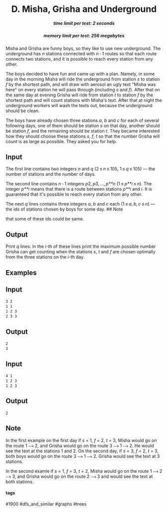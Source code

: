 <h1 style='text-align: center;'> D. Misha, Grisha and Underground</h1>

<h5 style='text-align: center;'>time limit per test: 2 seconds</h5>
<h5 style='text-align: center;'>memory limit per test: 256 megabytes</h5>

Misha and Grisha are funny boys, so they like to use new underground. The underground has *n* stations connected with *n* - 1 routes so that each route connects two stations, and it is possible to reach every station from any other.

The boys decided to have fun and came up with a plan. Namely, in some day in the morning Misha will ride the underground from station *s* to station *f* by the shortest path, and will draw with aerosol an ugly text "Misha was here" on every station he will pass through (including *s* and *f*). After that on the same day at evening Grisha will ride from station *t* to station *f* by the shortest path and will count stations with Misha's text. After that at night the underground workers will wash the texts out, because the underground should be clean. 

The boys have already chosen three stations *a*, *b* and *c* for each of several following days, one of them should be station *s* on that day, another should be station *f*, and the remaining should be station *t*. They became interested how they should choose these stations *s*, *f*, *t* so that the number Grisha will count is as large as possible. They asked you for help.

## Input

The first line contains two integers *n* and *q* (2 ≤ *n* ≤ 105, 1 ≤ *q* ≤ 105) — the number of stations and the number of days.

The second line contains *n* - 1 integers *p*2, *p*3, ..., *p**n* (1 ≤ *p**i* ≤ *n*). The integer *p**i* means that there is a route between stations *p**i* and *i*. It is guaranteed that it's possible to reach every station from any other.

The next *q* lines contains three integers *a*, *b* and *c* each (1 ≤ *a*, *b*, *c* ≤ *n*) — the ids of stations chosen by boys for some day. ## Note

 that some of these ids could be same.

## Output

Print *q* lines. In the *i*-th of these lines print the maximum possible number Grisha can get counting when the stations *s*, *t* and *f* are chosen optimally from the three stations on the *i*-th day.

## Examples

## Input


```
3 2  
1 1  
1 2 3  
2 3 3  

```
## Output


```
2  
3  

```
## Input


```
4 1  
1 2 3  
1 2 3  

```
## Output


```
2  

```
## Note

In the first example on the first day if *s* = 1, *f* = 2, *t* = 3, Misha would go on the route 1 ![](images/70a0795f45d32287dba0eb83fc4a3f470c6e5537.png) 2, and Grisha would go on the route 3 ![](images/70a0795f45d32287dba0eb83fc4a3f470c6e5537.png) 1 ![](images/70a0795f45d32287dba0eb83fc4a3f470c6e5537.png) 2. He would see the text at the stations 1 and 2. On the second day, if *s* = 3, *f* = 2, *t* = 3, both boys would go on the route 3 ![](images/70a0795f45d32287dba0eb83fc4a3f470c6e5537.png) 1 ![](images/70a0795f45d32287dba0eb83fc4a3f470c6e5537.png) 2. Grisha would see the text at 3 stations.

In the second examle if *s* = 1, *f* = 3, *t* = 2, Misha would go on the route 1 ![](images/70a0795f45d32287dba0eb83fc4a3f470c6e5537.png) 2 ![](images/70a0795f45d32287dba0eb83fc4a3f470c6e5537.png) 3, and Grisha would go on the route 2 ![](images/70a0795f45d32287dba0eb83fc4a3f470c6e5537.png) 3 and would see the text at both stations.



#### tags 

#1900 #dfs_and_similar #graphs #trees 